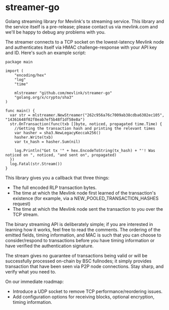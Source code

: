 # streamer-go
Golang streaming library for Mevlink's tx streaming service. This library and
the service itself is a pre-release; please contact us via mevlink.com and
we'll be happy to debug any problems with you.

The streamer connects to a TCP socket on the lowest-latency Mevlink node and
authenticates itself via HMAC challenge-response with your API key and ID.
Here's such an example script:

```
package main

import (
	"encoding/hex"
	"log"
	"time"

	mlstreamer "github.com/mevlink/streamer-go"
	"golang.org/x/crypto/sha3"
)

func main() {
  var str = mlstreamer.NewStreamer("262c956a76c7009ab38cdba6302ec105", "14361648f02f8eab7ef5b48f1df58e8a")
  str.OnTransaction(func(txb []byte, noticed, propagated time.Time) {
    //Getting the transaction hash and printing the relevant times
    var hasher = sha3.NewLegacyKeccak256()
    hasher.Write(txb)
    var tx_hash = hasher.Sum(nil)

    log.Println("Got tx '" + hex.EncodeToString(tx_hash) + "'! Was noticed on ", noticed, "and sent on", propagated)
  })
  log.Fatal(str.Stream())
}
```

This library gives you a callback that three things:
- The full encoded RLP transaction bytes.
- The time at which the Mevlink node first learned of the transaction's
  existence (for example, via a NEW\_POOLED\_TRANSACTION\_HASHES request)
- The time at which the Mevlink node sent the transaction to you over the TCP
  stream.

The binary streaming API is deliberately simple; if you are interested in
learning how it works, feel free to read the comments. The ordering of the
emitted fields, timing information, and MAC is such that you can choose to
consider/respond to transactions before you have timing information or have
verified the authentication signature.

The stream gives no guarantee of transactions being valid or will be
successfully processed on-chain by BSC fullnodes; it simply provides
transaction that have been seen via P2P node connections. Stay sharp, and
verify what you need to.

On our immediate roadmap:
- Introduce a UDP socket to remove TCP performance/reordering issues.
- Add configuration options for receiving blocks, optional encryption, timing information.
